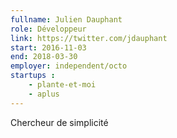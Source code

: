 ```yaml
---
fullname: Julien Dauphant
role: Développeur
link: https://twitter.com/jdauphant
start: 2016-11-03
end: 2018-03-30
employer: independent/octo
startups :
    - plante-et-moi
    - aplus
---
```


Chercheur de simplicité
